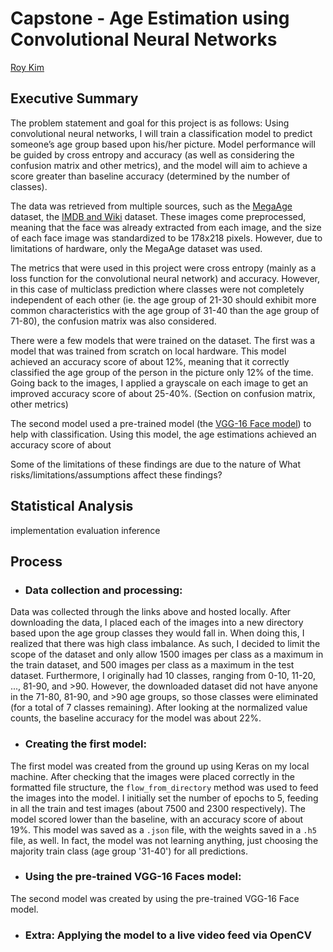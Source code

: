 # Capstone - Age Estimation using Convolutional Neural Networks
![]()  
[Roy Kim](www.roykim.me)

## Executive Summary
The problem statement and goal for this project is as follows: Using convolutional neural networks, I will train a classification model to predict someone’s age group based upon his/her picture. Model performance will be guided by cross entropy and accuracy (as well as considering the confusion matrix and other metrics), and the model will aim to achieve a score greater than baseline accuracy (determined by the number of classes).

The data was retrieved from multiple sources, such as the [MegaAge](http://mmlab.ie.cuhk.edu.hk/projects/MegaAge/) dataset, the [IMDB and Wiki](https://data.vision.ee.ethz.ch/cvl/rrothe/imdb-wiki/) dataset. These images come preprocessed, meaning that the face was already extracted from each image, and the size of each face image was standardized to be 178x218 pixels. However, due to limitations of hardware, only the MegaAge dataset was used.

The metrics that were used in this project were cross entropy (mainly as a loss function for the convolutional neural network) and accuracy. However, in this case of multiclass prediction where classes were not completely independent of each other (ie. the age group of 21-30 should exhibit more common characteristics with the age group of 31-40 than the age group of 71-80), the confusion matrix was also considered.

There were a few models that were trained on the dataset. The first was a model that was trained from scratch on local hardware. This model achieved an accuracy score of about 12%, meaning that it correctly classified the age group of the person in the picture only 12% of the time. Going back to the images, I applied a grayscale on each image to get an improved accuracy score of about 25-40%. (Section on confusion matrix, other metrics)

The second model used a pre-trained model (the [VGG-16 Face model](https://github.com/rcmalli/keras-vggface)) to help with classification. Using this model, the age estimations achieved an accuracy score of about 

Some of the limitations of these findings are due to the nature of 
What risks/limitations/assumptions affect these findings?

## Statistical Analysis

implementation
evaluation
inference

## Process
- ### Data collection and processing:
Data was collected through the links above and hosted locally. After downloading the data, I placed each of the images into a new directory based upon the age group classes they would fall in. When doing this, I realized that there was high class imbalance. As such, I decided to limit the scope of the dataset and only allow 1500 images per class as a maximum in the train dataset, and 500 images per class as a maximum in the test dataset. Furthermore, I originally had 10 classes, ranging from 0-10, 11-20, ..., 81-90, and >90. However, the downloaded dataset did not have anyone in the 71-80, 81-90, and >90 age groups, so those classes were eliminated (for a total of 7 classes remaining). After looking at the normalized value counts, the baseline accuracy for the model was about 22%.

- ### Creating the first model:
The first model was created from the ground up using Keras on my local machine. After checking that the images were placed correctly in the formatted file structure, the `flow_from_directory` method was used to feed the images into the model. I initially set the number of epochs to 5, feeding in all the train and test images (about 7500 and 2300 respectively). The model scored lower than the baseline, with an accuracy score of about 19%. This model was saved as a `.json` file, with the weights saved in a `.h5` file, as well. In fact, the model was not learning anything, just choosing the majority train class (age group '31-40') for all predictions.

- ### Using the pre-trained VGG-16 Faces model:
The second model was created by using the pre-trained VGG-16 Face model. 

- ### Extra: Applying the model to a live video feed via OpenCV
